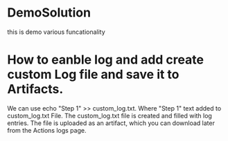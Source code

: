 # DemoSolution
this is demo various funcationality

# How to eanble log and add create custom Log file and save it to Artifacts.
We can use echo "Step 1" >> custom_log.txt. Where "Step 1" text added to custom_log.txt File.
The custom_log.txt file is created and filled with log entries.
The file is uploaded as an artifact, which you can download later from the Actions logs page.

